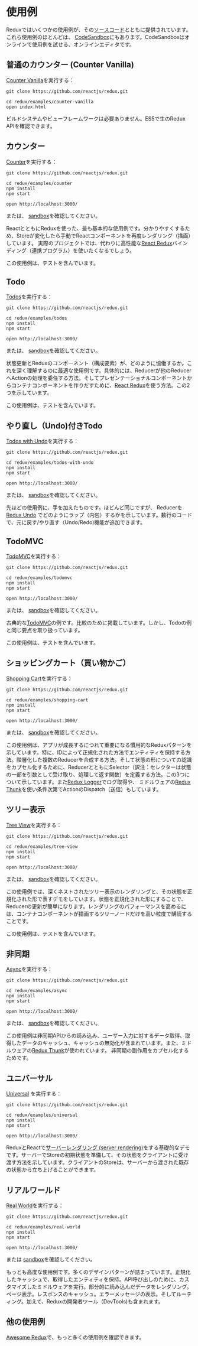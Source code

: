 # 使用例

Reduxではいくつかの使用例が、その[ソースコード](https://github.com/reactjs/redux/tree/master/examples)とともに提供されています。これら使用例のほとんどは、 [CodeSandbox](https://codesandbox.io)にもあります。CodeSandboxはオンラインで使用例を試せる、オンラインエディタです。
## 普通のカウンター (Counter Vanilla)

[Counter Vanilla](https://github.com/reactjs/redux/tree/master/examples/counter-vanilla)を実行する：

```
git clone https://github.com/reactjs/redux.git

cd redux/examples/counter-vanilla
open index.html
```

ビルドシステムやビューフレームワークは必要ありません。ES5で生のRedux APIを確認できます。

## カウンター

[Counter](https://github.com/reactjs/redux/tree/master/examples/counter)を実行する：

```
git clone https://github.com/reactjs/redux.git

cd redux/examples/counter
npm install
npm start

open http://localhost:3000/
```

または、 [sandbox](https://codesandbox.io/s/github/reactjs/redux/tree/master/examples/counter)を確認してください。

ReactとともにReduxを使った、最も基本的な使用例です。分かりやすくするため、Storeが変化したら手動でReactコンポーネントを再度レンダリング（描画）しています。 実際のプロジェクトでは、代わりに高性能な[React Redux](https://github.com/reactjs/react-redux)バインディング（連携プログラム）を使いたくなるでしょう。

この使用例は、テストを含んでいます。

## Todo

[Todos](https://github.com/reactjs/redux/tree/master/examples/todos)を実行する：

```
git clone https://github.com/reactjs/redux.git

cd redux/examples/todos
npm install
npm start

open http://localhost:3000/
```

または、 [sandbox](https://codesandbox.io/s/github/reactjs/redux/tree/master/examples/todos)を確認してください。

状態更新とReduxのコンポーネント（構成要素）が、どのように協働するか。これを深く理解するのに最適な使用例です。具体的には、Reducerが他のReducerへActionの処理を委任する方法。そしてプレゼンテーショナルコンポーネントからコンテナコンポーネントを作りだすために、[React Redux](https://github.com/reactjs/react-redux)を使う方法。この2つを示しています。

この使用例は、テストを含んでいます。

## やり直し（Undo)付きTodo

[Todos with Undo](https://github.com/reactjs/redux/tree/master/examples/todos-with-undo)を実行する：

```
git clone https://github.com/reactjs/redux.git

cd redux/examples/todos-with-undo
npm install
npm start

open http://localhost:3000/
```

または、 [sandbox](https://codesandbox.io/s/github/reactjs/redux/tree/master/examples/todos-with-undo)を確認してください。

先ほどの使用例に、手を加えたものです。ほどんど同じですが、 Reducerを[Redux Undo](https://github.com/omnidan/redux-undo) でどのようにラップ（内包）するかを示しています。数行のコードで、元に戻す/やり直す（Undo/Redo)機能が追加できます。

## TodoMVC

[TodoMVC](https://github.com/reactjs/redux/tree/master/examples/todomvc)を実行する：

```
git clone https://github.com/reactjs/redux.git

cd redux/examples/todomvc
npm install
npm start

open http://localhost:3000/
```

または、 [sandbox](https://codesandbox.io/s/github/reactjs/redux/tree/master/examples/todomvc)を確認してください。

古典的な[TodoMVC](http://todomvc.com/)の例です。比較のために掲載しています。しかし、Todoの例と同じ要点を取り扱っています。

この使用例は、テストを含んでいます。

## ショッピングカート（買い物かご）

[Shopping Cart](https://github.com/reactjs/redux/tree/master/examples/shopping-cart)を実行する：

```
git clone https://github.com/reactjs/redux.git

cd redux/examples/shopping-cart
npm install
npm start

open http://localhost:3000/
```

または、 [sandbox](https://codesandbox.io/s/github/reactjs/redux/tree/master/examples/shopping-cart)を確認してください。

この使用例は、アプリが成長するにつれて重要になる慣用的なReduxパターンを示しています。特に、IDによって正規化された方法でエンティティを保持する方法。階層化した複数のReducerを合成する方法。そして状態の形についての認識をカプセル化するために、ReducerとともにSelector（訳注：セレクターは状態の一部を引数として受け取り、処理して返す関数）を定義する方法。この3つについて示しています。また[Redux Logger](https://github.com/fcomb/redux-logger)でログ取得や、 ミドルウェアの[Redux Thunk](https://github.com/gaearon/redux-thunk)を使い条件次第でActionのDispatch（送信）もしています。

## ツリー表示

[Tree View](https://github.com/reactjs/redux/tree/master/examples/tree-view)を実行する：

```
git clone https://github.com/reactjs/redux.git

cd redux/examples/tree-view
npm install
npm start

open http://localhost:3000/
```

または、 [sandbox](https://codesandbox.io/s/github/reactjs/redux/tree/master/examples/tree-view)を確認してください。

この使用例では、深くネストされたツリー表示のレンダリングと、その状態を正規化された形で表すデモをしています。状態を正規化された形にすることで、Reducerの更新が簡単になります。レンダリングのパフォーマンスを高めるには、コンテナコンポーネントが描画するツリーノードだけを高い粒度で購読することです。

この使用例は、テストを含んでいます。

## 非同期

[Async](https://github.com/reactjs/redux/tree/master/examples/async)を実行する：

```
git clone https://github.com/reactjs/redux.git

cd redux/examples/async
npm install
npm start

open http://localhost:3000/
```

または、 [sandbox](https://codesandbox.io/s/github/reactjs/redux/tree/master/examples/async)を確認してください。

この使用例は非同期APIからの読み込み、ユーザー入力に対するデータ取得、取得したデータのキャッシュ、キャッシュの無効化が含まれています。また、ミドルウェアの[Redux Thunk](https://github.com/gaearon/redux-thunk)が使われています。 非同期の副作用をカプセル化するためです。

## ユニバーサル

[Universal](https://github.com/reactjs/redux/tree/master/examples/universal) を実行する：

```
git clone https://github.com/reactjs/redux.git

cd redux/examples/universal
npm install
npm start

open http://localhost:3000/
```

ReduxとReactで[サーバーレンダリング (server rendering)](../recipes/ServerRendering.md)をする基礎的なデモです。サーバーでStoreの初期状態を準備して、その状態をクライアントに受け渡す方法を示しています。クライアントのStoreは、サーバーから渡された既存の状態から立ち上げることができます。

## リアルワールド

[Real World](https://github.com/reactjs/redux/tree/master/examples/real-world)を実行する：

```
git clone https://github.com/reactjs/redux.git

cd redux/examples/real-world
npm install
npm start

open http://localhost:3000/
```

または [sandbox](https://codesandbox.io/s/github/reactjs/redux/tree/master/examples/real-world)を確認してください。

もっとも高度な使用例です。多くのデザインパターンが詰まっています。正規化したキャッシュで、取得したエンティティを保持。API呼び出しのために、カスタマイズしたミドルウェアを実行。部分的に読み込んだデータをレンダリング。ページ表示。レスポンスのキャッシュ。エラーメッセージの表示。そしてルーティング。加えて、Reduxの開発者ツール（DevTools)も含まれます。

## 他の使用例

[Awesome Redux](https://github.com/xgrommx/awesome-redux)で、もっと多くの使用例を確認できます。
